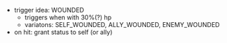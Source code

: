 * trigger idea: WOUNDED
	* triggers when with 30%(?) hp
	* variatons: SELF_WOUNDED, ALLY_WOUNDED, ENEMY_WOUNDED
* on hit: grant status to self (or ally)